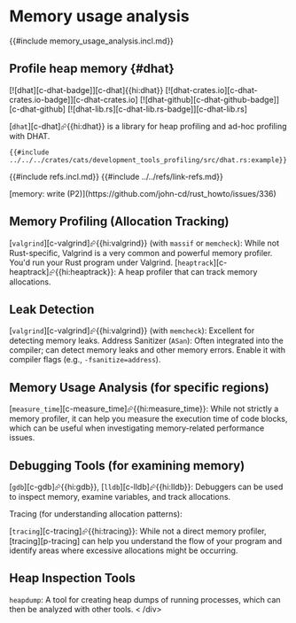 # Memory usage analysis

{{#include memory_usage_analysis.incl.md}}

## Profile heap memory {#dhat}

[![dhat][c-dhat-badge]][c-dhat]{{hi:dhat}}
[![dhat-crates.io][c-dhat-crates.io-badge]][c-dhat-crates.io]
[![dhat-github][c-dhat-github-badge]][c-dhat-github]
[![dhat-lib.rs][c-dhat-lib.rs-badge]][c-dhat-lib.rs]

[`dhat`][c-dhat]⮳{{hi:dhat}} is a library for heap profiling and ad-hoc profiling with DHAT.

```rust,editable
{{#include ../../../crates/cats/development_tools_profiling/src/dhat.rs:example}}
```

{{#include refs.incl.md}}
{{#include ../../refs/link-refs.md}}

<div class="hidden">
[memory: write (P2)](https://github.com/john-cd/rust_howto/issues/336)

## Memory Profiling (Allocation Tracking)

[`valgrind`][c-valgrind]⮳{{hi:valgrind}} (with `massif` or `memcheck`): While not Rust-specific, Valgrind is a very common and powerful memory profiler. You'd run your Rust program under Valgrind.
[`heaptrack`][c-heaptrack]⮳{{hi:heaptrack}}: A heap profiler that can track memory allocations.

## Leak Detection

[`valgrind`][c-valgrind]⮳{{hi:valgrind}} (with `memcheck`): Excellent for detecting memory leaks.
Address Sanitizer (`ASan`): Often integrated into the compiler; can detect memory leaks and other memory errors. Enable it with compiler flags (e.g., `-fsanitize=address`).

## Memory Usage Analysis (for specific regions)

[`measure_time`][c-measure_time]⮳{{hi:measure_time}}: While not strictly a memory profiler, it can help you measure the execution time of code blocks, which can be useful when investigating memory-related performance issues.

## Debugging Tools (for examining memory)

[`gdb`][c-gdb]⮳{{hi:gdb}}, [`lldb`][c-lldb]⮳{{hi:lldb}}: Debuggers can be used to inspect memory, examine variables, and track allocations.

Tracing (for understanding allocation patterns):

[`tracing`][c-tracing]⮳{{hi:tracing}}: While not a direct memory profiler, [tracing][p-tracing] can help you understand the flow of your program and identify areas where excessive allocations might be occurring.

## Heap Inspection Tools

`heapdump`: A tool for creating heap dumps of running processes, which can then be analyzed with other tools.
<
/div>
